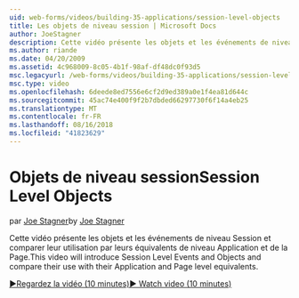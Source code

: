 ```yaml
---
uid: web-forms/videos/building-35-applications/session-level-objects
title: Les objets de niveau session | Microsoft Docs
author: JoeStagner
description: Cette vidéo présente les objets et les événements de niveau Session et comparer leur utilisation par leurs équivalents de niveau Application et de la Page.
ms.author: riande
ms.date: 04/20/2009
ms.assetid: 4c968009-8c05-4b1f-98af-df48dc0f93d5
msc.legacyurl: /web-forms/videos/building-35-applications/session-level-objects
msc.type: video
ms.openlocfilehash: 6deede8ed7556e6cf2d9ed389a0e1f4ea81d644c
ms.sourcegitcommit: 45ac74e400f9f2b7dbded66297730f6f14a4eb25
ms.translationtype: MT
ms.contentlocale: fr-FR
ms.lasthandoff: 08/16/2018
ms.locfileid: "41823629"
---
```

<a name="session-level-objects"></a><span data-ttu-id="d8518-103">Objets de niveau session</span><span class="sxs-lookup"><span data-stu-id="d8518-103">Session Level Objects</span></span>
====================
<span data-ttu-id="d8518-104">par [Joe Stagner](https://github.com/JoeStagner)</span><span class="sxs-lookup"><span data-stu-id="d8518-104">by [Joe Stagner](https://github.com/JoeStagner)</span></span>

<span data-ttu-id="d8518-105">Cette vidéo présente les objets et les événements de niveau Session et comparer leur utilisation par leurs équivalents de niveau Application et de la Page.</span><span class="sxs-lookup"><span data-stu-id="d8518-105">This video will introduce Session Level Events and Objects and compare their use with their Application and Page level equivalents.</span></span>

[<span data-ttu-id="d8518-106">&#9654;Regardez la vidéo (10 minutes)</span><span class="sxs-lookup"><span data-stu-id="d8518-106">&#9654; Watch video (10 minutes)</span></span>](https://channel9.msdn.com/Blogs/ASP-NET-Site-Videos/session-level-objects)
